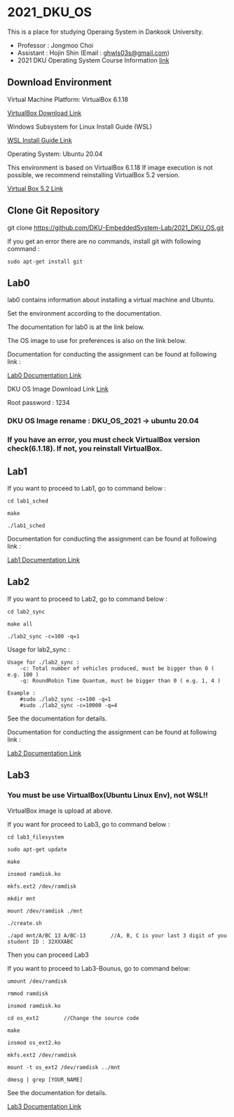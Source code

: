 # 2021_DKU_OS


This is a place for studying Operaing System in Dankook University.
- Professor : Jongmoo Choi
- Assistant : Hojin Shin (Email : ghwls03s@gmail.com)
- 2021 DKU Operating System Course Information [link](http://embedded.dankook.ac.kr/~choijm/course/course.html)


## Download Environment
Virtual Machine Platform: VirtualBox 6.1.18

[VirtualBox Download Link](https://www.virtualbox.org/wiki/Downloads)

Windows Subsystem for Linux Install Guide (WSL)

[WSL Install Guide Link](https://docs.microsoft.com/ko-KR/windows/wsl/install-win10#step-4---download-the-linux-kernel-update-package)

Operating System: Ubuntu 20.04

This environment is based on VirtualBox 6.1.18
If image execution is not possible, we recommend reinstalling VirtualBox 5.2 version.

[Virtual Box 5.2 Link](https://www.virtualbox.org/wiki/Download_Old_Builds_5_2)

## Clone Git Repository
git clone https://github.com/DKU-EmbeddedSystem-Lab/2021_DKU_OS.git

If you get an error there are no commands, install git with following command :

    sudo apt-get install git

## Lab0

lab0 contains information about installing a virtual machine and Ubuntu.

Set the environment according to the documentation.

The documentation for lab0 is at the link below.

The OS image to use for preferences is also on the link below.

Documentation for conducting the assignment can be found at following link :

[Lab0 Documentation Link](https://drive.google.com/file/d/10FFkWXZnCZTb8Qs0jqQRQrgq2UN5of3H/view?usp=sharing)

DKU OS Image Download Link [Link](https://drive.google.com/file/d/1RI9B_5tmvlTtv15TOlvlnBew2Fi4A7T2/view?usp=sharing)

Root password : 1234

### DKU OS Image rename : DKU_OS_2021 -> ubuntu 20.04

### If you have an error, you must check VirtualBox version check(6.1.18). If not, you reinstall VirtualBox.


## Lab1
If you want to proceed to Lab1, go to command below :

    cd lab1_sched

    make

    ./lab1_sched

Documentation for conducting the assignment can be found at following link :

[Lab1 Documentation Link](https://drive.google.com/file/d/11xK4F7bR6TyK34gRpZ9UQ1ylDWEQA6Px/view?usp=sharing)

## Lab2
If you want to proceed to Lab2, go to command below :

    cd lab2_sync
    
    make all
    
    ./lab2_sync -c=100 -q=1

Usage for lab2_sync :

    Usage for ./lab2_sync : 
        -c: Total number of vehicles produced, must be bigger than 0 ( e.g. 100 )
        -q: RoundRobin Time Quantum, must be bigger than 0 ( e.g. 1, 4 ) 

    Example : 
        #sudo ./lab2_sync -c=100 -q=1 
        #sudo ./lab2_sync -c=10000 -q=4 

See the documentation for details.

Documentation for conducting the assignment can be found at following link :

[Lab2 Documentation Link](https://drive.google.com/file/d/1_wtAErIMjdbPpAmtBAIWO-M2-XK37YLg/view?usp=sharing)

## Lab3

### You must be use VirtualBox(Ubuntu Linux Env), not WSL!!

VirtualBox image is upload at above.

If you want for proceed to Lab3, go to command below :

    cd lab3_filesystem
    
    sudo apt-get update

    make

    insmod ramdisk.ko

    mkfs.ext2 /dev/ramdisk
  
    mkdir mnt

    mount /dev/ramdisk ./mnt

    ./create.sh
  
    ./apd mnt/A/BC 13 A/BC-13        //A, B, C is your last 3 digit of you student ID : 32XXXABC

Then you can proceed Lab3

If you want to proceed to Lab3-Bounus, go to command below:

    umount /dev/ramdisk
  
    rmmod ramdisk
  
    insmod ramdisk.ko
  
    cd os_ext2        //Change the source code
  
    make
  
    insmod os_ext2.ko
  
    mkfs.ext2 /dev/ramdisk
  
    mount -t os_ext2 /dev/ramdisk ../mnt
  
    dmesg | grep [YOUR_NAME]

See the documentation for details.

[Lab3 Documentation Link]()
